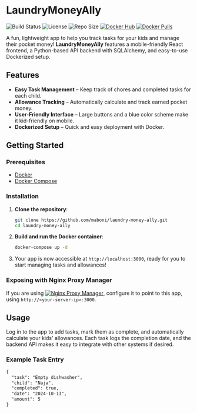# LaundryMoneyAlly

![Build Status](https://img.shields.io/github/actions/workflow/status/maboni/laundry-money-ally/docker-publish.yml?branch=main&style=for-the-badge)
![License](https://img.shields.io/github/license/maboni/laundry-money-ally?style=for-the-badge)
![Repo Size](https://img.shields.io/github/repo-size/maboni/laundry-money-ally?style=for-the-badge)
[![Docker Hub](https://img.shields.io/badge/Docker%20Hub-laundry--money--ally-blue?logo=docker&style=for-the-badge)](https://hub.docker.com/r/maboni82/laundry-money-ally)
[![Docker Pulls](https://img.shields.io/docker/pulls/maboni82/laundry-money-ally?style=for-the-badge)](https://hub.docker.com/r/maboni82/laundry-money-ally)

A fun, lightweight app to help you track tasks for your kids and manage their pocket money! **LaundryMoneyAlly** features a mobile-friendly React frontend, a Python-based API backend with SQLAlchemy, and easy-to-use Dockerized setup.

## Features
- **Easy Task Management** – Keep track of chores and completed tasks for each child.
- **Allowance Tracking** – Automatically calculate and track earned pocket money.
- **User-Friendly Interface** – Large buttons and a blue color scheme make it kid-friendly on mobile.
- **Dockerized Setup** – Quick and easy deployment with Docker.

## Getting Started

### Prerequisites
- [Docker](https://www.docker.com/get-started)
- [Docker Compose](https://docs.docker.com/compose/install/)

### Installation
1. **Clone the repository**:
    ```bash
    git clone https://github.com/maboni/laundry-money-ally.git
    cd laundry-money-ally
    ```

2. **Build and run the Docker container**:
    ```bash
    docker-compose up -d
    ```

3. Your app is now accessible at `http://localhost:3000`, ready for you to start managing tasks and allowances!

### Exposing with Nginx Proxy Manager
If you are using [![Nginx Proxy Manager](https://img.shields.io/badge/Nginx_Proxy_Manager-GitHub-blue?logo=github)](https://github.com/NginxProxyManager/nginx-proxy-manager), configure it to point to this app, using `http://<your-server-ip>:3000`.

## Usage
Log in to the app to add tasks, mark them as complete, and automatically calculate your kids' allowances. Each task logs the completion date, and the backend API makes it easy to integrate with other systems if desired.

### Example Task Entry
```markdown
{
  "task": "Empty dishwasher",
  "child": "Naja",
  "completed": true,
  "date": "2024-10-13",
  "amount": 5
}
